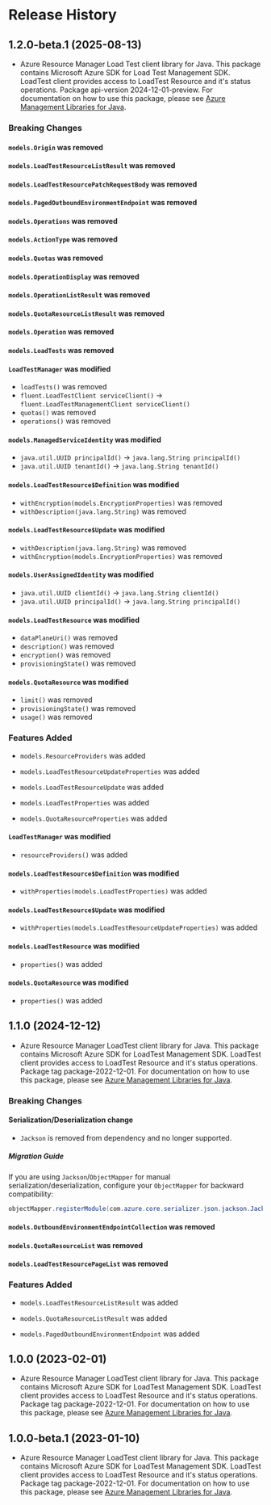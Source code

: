 # Release History

## 1.2.0-beta.1 (2025-08-13)

- Azure Resource Manager Load Test client library for Java. This package contains Microsoft Azure SDK for Load Test Management SDK. LoadTest client provides access to LoadTest Resource and it's status operations. Package api-version 2024-12-01-preview. For documentation on how to use this package, please see [Azure Management Libraries for Java](https://aka.ms/azsdk/java/mgmt).

### Breaking Changes

#### `models.Origin` was removed

#### `models.LoadTestResourceListResult` was removed

#### `models.LoadTestResourcePatchRequestBody` was removed

#### `models.PagedOutboundEnvironmentEndpoint` was removed

#### `models.Operations` was removed

#### `models.ActionType` was removed

#### `models.Quotas` was removed

#### `models.OperationDisplay` was removed

#### `models.OperationListResult` was removed

#### `models.QuotaResourceListResult` was removed

#### `models.Operation` was removed

#### `models.LoadTests` was removed

#### `LoadTestManager` was modified

* `loadTests()` was removed
* `fluent.LoadTestClient serviceClient()` -> `fluent.LoadTestManagementClient serviceClient()`
* `quotas()` was removed
* `operations()` was removed

#### `models.ManagedServiceIdentity` was modified

* `java.util.UUID principalId()` -> `java.lang.String principalId()`
* `java.util.UUID tenantId()` -> `java.lang.String tenantId()`

#### `models.LoadTestResource$Definition` was modified

* `withEncryption(models.EncryptionProperties)` was removed
* `withDescription(java.lang.String)` was removed

#### `models.LoadTestResource$Update` was modified

* `withDescription(java.lang.String)` was removed
* `withEncryption(models.EncryptionProperties)` was removed

#### `models.UserAssignedIdentity` was modified

* `java.util.UUID clientId()` -> `java.lang.String clientId()`
* `java.util.UUID principalId()` -> `java.lang.String principalId()`

#### `models.LoadTestResource` was modified

* `dataPlaneUri()` was removed
* `description()` was removed
* `encryption()` was removed
* `provisioningState()` was removed

#### `models.QuotaResource` was modified

* `limit()` was removed
* `provisioningState()` was removed
* `usage()` was removed

### Features Added

* `models.ResourceProviders` was added

* `models.LoadTestResourceUpdateProperties` was added

* `models.LoadTestResourceUpdate` was added

* `models.LoadTestProperties` was added

* `models.QuotaResourceProperties` was added

#### `LoadTestManager` was modified

* `resourceProviders()` was added

#### `models.LoadTestResource$Definition` was modified

* `withProperties(models.LoadTestProperties)` was added

#### `models.LoadTestResource$Update` was modified

* `withProperties(models.LoadTestResourceUpdateProperties)` was added

#### `models.LoadTestResource` was modified

* `properties()` was added

#### `models.QuotaResource` was modified

* `properties()` was added

## 1.1.0 (2024-12-12)

- Azure Resource Manager LoadTest client library for Java. This package contains Microsoft Azure SDK for LoadTest Management SDK. LoadTest client provides access to LoadTest Resource and it's status operations. Package tag package-2022-12-01. For documentation on how to use this package, please see [Azure Management Libraries for Java](https://aka.ms/azsdk/java/mgmt).

### Breaking Changes

#### Serialization/Deserialization change

- `Jackson` is removed from dependency and no longer supported.

##### Migration Guide

If you are using `Jackson`/`ObjectMapper` for manual serialization/deserialization, configure your `ObjectMapper` for backward compatibility:
```java
objectMapper.registerModule(com.azure.core.serializer.json.jackson.JacksonJsonProvider.getJsonSerializableDatabindModule());
```

#### `models.OutboundEnvironmentEndpointCollection` was removed

#### `models.QuotaResourceList` was removed

#### `models.LoadTestResourcePageList` was removed

### Features Added

* `models.LoadTestResourceListResult` was added

* `models.QuotaResourceListResult` was added

* `models.PagedOutboundEnvironmentEndpoint` was added

## 1.0.0 (2023-02-01)

- Azure Resource Manager LoadTest client library for Java. This package contains Microsoft Azure SDK for LoadTest Management SDK. LoadTest client provides access to LoadTest Resource and it's status operations. Package tag package-2022-12-01. For documentation on how to use this package, please see [Azure Management Libraries for Java](https://aka.ms/azsdk/java/mgmt).

## 1.0.0-beta.1 (2023-01-10)

- Azure Resource Manager LoadTest client library for Java. This package contains Microsoft Azure SDK for LoadTest Management SDK. LoadTest client provides access to LoadTest Resource and it's status operations. Package tag package-2022-12-01. For documentation on how to use this package, please see [Azure Management Libraries for Java](https://aka.ms/azsdk/java/mgmt).
